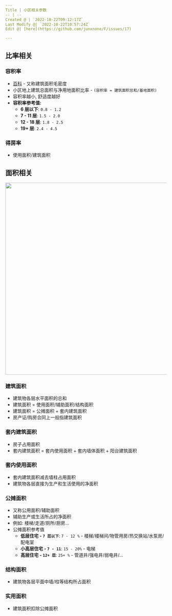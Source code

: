 ```yaml
---
Title | 小区相关参数
-- | --
Created @ | `2022-10-22T09:12:17Z`
Last Modify @| `2022-10-22T10:57:24Z`
Edit @| [here](https://github.com/junxnone/F/issues/17)

---
```

## 比率相关

### 容积率


- [百科](https://baike.baidu.com/item/%E5%AE%B9%E7%A7%AF%E7%8E%87/1397682) - 又称建筑面积毛密度
- 小区地上建筑总面积与净用地面积比率 - `(容积率 = 建筑面积总和/基地面积)`
- 容积率越小, 舒适度越好
- **容积率参考值:**
  - **6 层以下**: `0.8 - 1.2`
  - **7 - 11 层**: `1.5 - 2.0`
  - **12 - 18 层**: `1.8 - 2.5`
  - **19+ 层**: `2.4 - 4.5`


### 得房率

- 使用面积/建筑面积

## 面积相关

<img width="600px" src="https://user-images.githubusercontent.com/2216970/197333057-8ed1888e-3a4d-4390-a04e-0559aec13be4.png">


### 建筑面积

- 建筑物各层水平面积的总和
- 建筑面积 = 使用面积/辅助面积/结构面积
- 建筑面积 = 公摊面积 + 套内建筑面积
- 房产证/购房合同上一般指建筑面积


### 套内建筑面积

- 房子占用面积
- 套内建筑面积 = 套内使用面积 + 套内墙体面积 + 阳台建筑面积


### 套内使用面积

- 套内建筑面积减去墙柱占用面积
- 建筑物各层直接为生产和生活使用的净面积


### 公摊面积

- 又称公用面积/辅助面积
- 辅助生产或生活所占的净面积
- 例如: 楼梯/走道/厕所/厨房...
- 公摊面积参考值
  - **低层住宅 - `7 层以下`**: `7 - 12 %` - 楼梯/楼梯间/物管用房/热交换站/水泵房/配电室
  - **小高层住宅 - `7 - 11`**: `15 - 20%` - 电梯
  - **高层住宅 - `12+ 层`**: `25+ %`  - 管道井/强电井/弱电井/...

### 结构面积

- 建筑物各层平面中墙/柱等结构所占面积



### 实用面积

- 建筑面积扣除公摊面积
